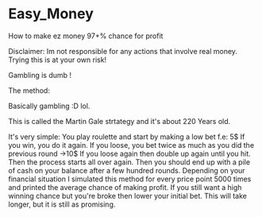 # Easy_Money
How to make ez money 97+% chance for profit 

Disclaimer: 
Im not responsible for any actions that involve real money.
Trying this is at your own risk! 

Gambling is dumb !

The method:

Basically gambling :D lol.

This is called the Martin Gale strtategy and it's about 220 Years old.

It's very simple: You play roulette and start by making a low bet f.e: 5$
If you win, you do it again. If you loose, you bet twice as much as
you did the previous round ->10$
If you loose again then double up again until you hit. Then the process
starts all over again. Then you should end up with a pile of cash on your
balance after a few hundred rounds. Depending on your financial situation I simulated this method
for every price point 5000 times and printed the average chance of making
profit. If you still want a high winning chance but you're broke then lower your initial
bet. This will take longer, but it is still as promising.
